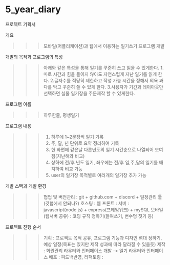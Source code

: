 # 5_year_diary

프로젝트 기획서


개요
>>>모바일(어플리케이션)과 웹에서 이용하는 일기쓰기 프로그램 개발



개발의 목적과 프로그램의 특성
>>>아래와 같은 특성을 통해 일기를 꾸준히 쓰고 읽을 수 있게한다.
>>>1.따로 시간과 힘을 들이지 않아도 자연스럽게 지난 일기를 읽게 한다.
>>>2.글자수를 적당히 제한하고 작성 가능 시간을 정해서 의욕 과다를 막고 꾸준히 쓸 수 있게 한다.
>>>3.사용자가 기간과 레이아웃만 선택하면 실물 일기장을 주문제작 할 수 있게한다.



프로그램 이름 
>>>하루한줄, 평생일기


프로그램 내용
>>>1. 하루에 1~2문장씩 일기 기록
>>>2. 주, 달, 년 단위로 요약 정리하여 기록
>>>3. 한 화면에 같은날 다른년도의 일기 시간순으로 나열되어 보여짐(지난해와 비교)
>>>4. 상하에 전/후 년도 일기, 좌우에는 전/후 일,주,달의 일기를 배치하여 비교 가능
>>>5. user의 일기장 목적별로 여러개의 일기장 추가 가능


개발 스택과 개발 환경
>>>협업 및 버전관리 : git + github.com + discord + 일정관리 툴(깃헙에서 안되나?)
>>>호스팅 : 
>>>웹 프론트 : 
>>>서버 : javascript(node.js) + express(프레임워크) + mySQL
>>>모바일(웹서버 공유) : 
>>>코딩 규칙 정하기(들여쓰기, 변수명 짓기 등)

프로젝트 진행 순서
>>>기획 : 프로젝트 목적 공유, 프로그램 기능과 디자인 뼈대 정하기, 예상 일정(목표는 있지만 제작 성과에 따라 달라질 수 있을듯)
>>>제작 : 회원관리 라우터와 인터페이스 개발 -> 일기 라우터와 인터페이스
>>>배포 : 
>>>피드백반영, 리팩토링 : 
